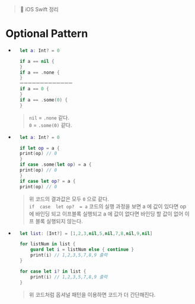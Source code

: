 > 📝 iOS Swift 정리
  
# Optional Pattern

- ```swift
    let a: Int? = 0

    if a == nil {
    }
    if a == .none {
    }
    ㅡㅡㅡㅡㅡㅡㅡㅡㅡㅡㅡㅡㅡ
    if a == 0 {
    }
    if a == .some(0) {
    }
    ```
    >`nil` =  `.none`  같다.<br>
    > `0` = `.some(0)` 같다.

- ```swift
    let a: Int? = 0

    if let op = a {
    print(op) // 0
    }
    if case .some(let op) = a {
    print(op) // 0
    }
    if case let op? = a {
    print(op) // 0
    ```
    > 위 코드의 결과값은 모두 `0` 으로 같다.<br>
    > `if  case  let op?  = a` 코드의 실행 과정을 보면 a 에 값이 있다면 op 에 바인딩 되고 이프블록 실행되고 a 에 값이 없다면 바인딩 할 값이 없어 이프 블록 실행되지 않는다. 
 
- ```swift
    let list: [Int?] = [1,2,3,nil,5,nil,7,8,nil,9,nil]

    for listNum in list {
        guard let i = listNum else { continue }
        print(i) // 1,2,3,5,7,8,9 출력
    }

    for case let i? in list {
        print(i) // 1,2,3,5,7,8,9 출력
    }
    ```
     > 위 코드처럼 옵셔널 패턴을 이용하면 코드가 더 간단해진다.
